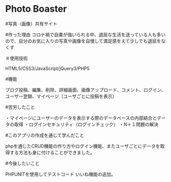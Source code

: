 # Photo Boaster

#写真（画像）共有サイト

#作った理由
コロナ禍で自粛が強いられる中、退屈な生活を送っている人も多いので、自分のお気に入りの写真や画像を自慢して満足感をえて少しでも退屈をなくす

＃使用技術

HTML5/CSS3/JavaScript/jQuery3/PHP5

#機能

ブログ投稿、編集、削除、詳細画面、画像アップロード、コメント、ログイン、ユーザー登録、マイページ（ユーザごとに投稿を表示）

#苦労したこと

・マイページにユーザーのデータを表示する際のデータベースの内部結合とデータの取得
・ログインセキュリティ（ログインチェック）
・N＋１問題の解決

#このアプリの作成を通じて学んだこと

phpを通じたCRUD機能の作り方やログイン機能、またユーザごとにデータを取得する方法も身に付けることができました。

#今後したいこと

PHPUNITを使用してテストコード
いいね機能の追加。
